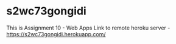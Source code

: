 # s2wc73gongidi
This is Assignment 10 - Web Apps
Link to remote heroku server - https://s2wc73gongidi.herokuapp.com/